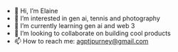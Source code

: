- 👋 Hi, I’m Elaine
- 👀 I’m interested in gen ai, tennis and photography
- 🌱 I’m currently learning gen ai and web 3
- 💞️ I’m looking to collaborate on building cool products
- 📫 How to reach me: agptjpurney@gmail.com

